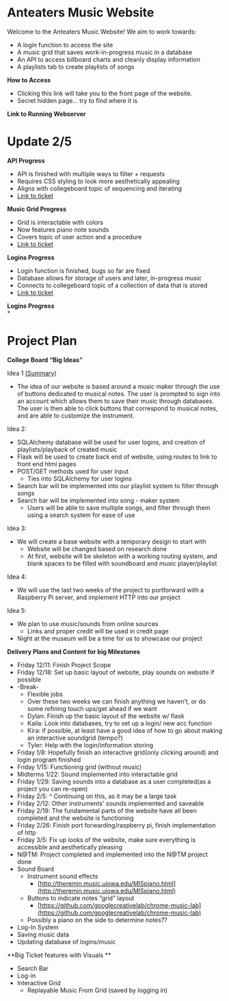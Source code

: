 # Anteaters Music Website
Welcome to the Anteaters Music Website! We aim to work towards:
* A login function to access the site
* A music grid that saves work-in-progress music in a database
* An API to access billboard charts and cleanly display information
* A playlists tab to create playlists of songs
 
 <b>How to Access</b><br />
 * Clicking this link will take you to the front page of the website.
 * Secret hidden page... try to find where it is
 
<b>Link to Running Webserver</b>
 
# Update 2/5
 <b>API Progress</b><br />
 * API is finished with multiple ways to filter + requests
 * Requires CSS styling to look more aesthetically appealing
 * Aligns with collegeboard topic of sequencing and iterating
 * [Link to ticket](https://github.com/4DISEASE/anteaters-repo/projects/1#card-53798918)
 
 <b>Music Grid Progress</b><br />
 * Grid is interactable with colors 
 * Now features piano note sounds 
 * Covers topic of user action and a procedure
 * [Link to ticket](https://github.com/4DISEASE/anteaters-repo/projects/1#card-53767807)
 
 <b>Logins Progress</b><br />
 * Login function is finished, bugs so far are fixed
 * Database allows for storage of users and later, in-progress music
 * Connects to collegeboard topic of a collection of data that is stored
 * [Link to ticket](https://github.com/4DISEASE/anteaters-repo/projects/1#card-53523712)
 
 <b>Logins Progress</b><br />
 * 
 
# Project Plan
**College Board “Big Ideas”**

Idea 1 <span style="text-decoration:underline;">(Summary)</span>



*   The idea of our website is based around a music maker through the use of buttons dedicated to musical notes. The user is prompted to sign into an account which allows them to save their music through databases. The user is then able to click buttons that correspond to musical notes, and are able to customize the instrument. 

Idea 2: 



*   SQLAlchemy database will be used for user logins, and creation of playlists/playback of created music
*   Flask will be used to create back end of website, using routes to link to front end html pages
*   POST/GET methods used for user input
    *   Ties into SQLAlchemy for user logins
*   Search bar will be implemented into our playlist system to filter through songs
*   Search bar will be implemented into song - maker system
    *   Users will be able to save multiple songs, and filter through them using a search system for ease of use

Idea 3:



*   We will create a base website with a temporary design to start with
    *   Website will be changed based on research done
    *   At first, website will be skeleton with a working routing system, and blank spaces to be filled with soundboard and music player/playlist

Idea 4:



*   We will use the last two weeks of the project to portforward with a Raspberry Pi server, and implement HTTP into our project

Idea 5: 



*   We plan to use music/sounds from online sources
    *   Links and proper credit will be used in credit page
*   Night at the museum will be a time for us to showcase our project

**Delivery Plans and Content for big Milestones**



*   Friday 12/11: Finish Project Scope
*   Friday 12/18: Set up basic layout of website, play sounds on website if possible
*   -Break-
    *   Flexible jobs
    *   Over these two weeks we can finish anything we haven’t, or do some refining touch ups/get ahead if we want
    *   Dylan: Finish up the basic layout of the website w/ flask
    *   Kaila: Look into databases, try to set up a login/ new acc function
    *   Kira: if possible, at least have a good idea of how to go about making an interactive soundgrid (tempo?)
    *   Tyler: Help with the login/information storing
*   Friday 1/8: Hopefully finish an interactive grid(only clicking around) and login program finished
*   Friday 1/15: Functioning grid (without music)
*   Midterms 1/22: Sound implemented into interactable grid
*   Friday 1/29: Saving sounds into a database as a user completed(as a project you can re-open)
*   Friday 2/5: ^ Continuing on this, as it may be a large task
*   Friday 2/12: Other instruments' sounds implemented and saveable
*   Friday 2/19: The fundamental parts of the website have all been completed and the website is functioning
*   Friday 2/26:  Finish port forwarding/raspberry pi, finish implementation of http
*   Friday 3/5: Fix up looks of the website, make sure everything is accessible and aesthetically pleasing
*   N@TM: Project completed and implemented into the N@TM project done
*   Sound Board
    *   Instrument sound effects
        *   [http://theremin.music.uiowa.edu/MISpiano.html](http://theremin.music.uiowa.edu/MISpiano.html)
    *   Buttons to indicate notes “grid” layout
        *   [https://github.com/googlecreativelab/chrome-music-lab](https://github.com/googlecreativelab/chrome-music-lab)
    *   Possibly a piano on the side to determine notes??
*   Log-In System
*   Saving music data
*   Updating database of logins/music

**Big Ticket features with Visuals **

*   Search Bar
*   Log-in
*   Interactive Grid
    *   Replayable Music From Grid (saved by logging in)


